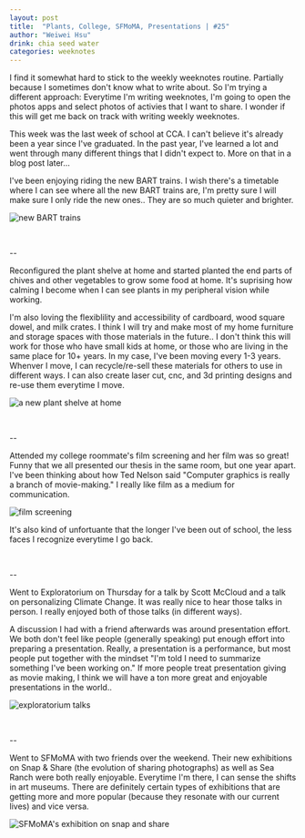 ```yaml
---
layout: post
title:  "Plants, College, SFMoMA, Presentations | #25"
author: "Weiwei Hsu"
drink: chia seed water
categories: weeknotes
---
```

I find it somewhat hard to stick to the weekly weeknotes routine. Partially because I sometimes don't know what to write about. So I'm trying a different approach: Everytime I'm writing weeknotes, I'm going to open the photos apps and select photos of activies that I want to share. I wonder if this will get me back on track with writing weekly weeknotes.

This week was the last week of school at CCA. I can't believe it's already been a year since I've graduated. In the past year, I've learned a lot and went through many different things that I didn't expect to. More on that in a blog post later...

I've been enjoying riding the new BART trains. I wish there's a timetable where I can see where all the new BART trains are, I'm pretty sure I will make sure I only ride the new ones.. They are so much quieter and brighter.

![new BART trains]({{site.baseurl}}/assets/images/bart.jpeg)

<br>

--

Reconfigured the plant shelve at home and started planted the end parts of chives and other vegetables to grow some food at home. It's suprising how calming I become when I can see plants in my peripheral vision while working.

I'm also loving the flexiblility and accessibility of cardboard, wood square dowel, and milk crates. I think I will try and make most of my home furniture and storage spaces with those materials in the future.. I don't think this will work for those who have small kids at home, or those who are living in the same place for 10+ years. In my case, I've been moving every 1-3 years. Whenver I move, I can recycle/re-sell these materials for others to use in different ways. I can also create laser cut, cnc, and 3d printing designs and re-use them everytime I move.

![a new plant shelve at home]({{site.baseurl}}/assets/images/plant.jpeg)

<br>

--

Attended my college roommate's film screening and her film was so great! Funny that we all presented our thesis in the same room, but one year apart. I've been thinking about how Ted Nelson said "Computer graphics is really a branch of movie-making." I really like film as a medium for communication.

![film screening]({{site.baseurl}}/assets/images/ccascreening.jpeg)

It's also kind of unfortuante that the longer I've been out of school, the less faces I recognize everytime I go back.

<br>

--

Went to Exploratorium on Thursday for a talk by Scott McCloud and a talk on personalizing Climate Change. It was really nice to hear those talks in person. I really enjoyed both of those talks (in different ways).

A discussion I had with a friend afterwards was around presentation effort. We both don't feel like people (generally speaking) put enough effort into preparing a presentation. Really, a presentation is a performance, but most people put together with the mindset "I'm told I need to summarize something I've been working on." If more people treat presentation giving as movie making, I think we will have a ton more great and enjoyable presentations in the world..

![exploratorium talks]({{site.baseurl}}/assets/images/exploratorium.jpeg)

<br>

--

Went to SFMoMA with two friends over the weekend. Their new exhibitions on Snap & Share  (the evolution of sharing photographs) as well as Sea Ranch were both really enjoyable. Everytime I'm there, I can sense the shifts in art museums. There are definitely certain types of exhibitions that are getting more and more popular (because they resonate with our current lives) and vice versa.

![SFMoMA's exhibition on snap and share]({{site.baseurl}}/assets/images/snapandshare.jpeg)
